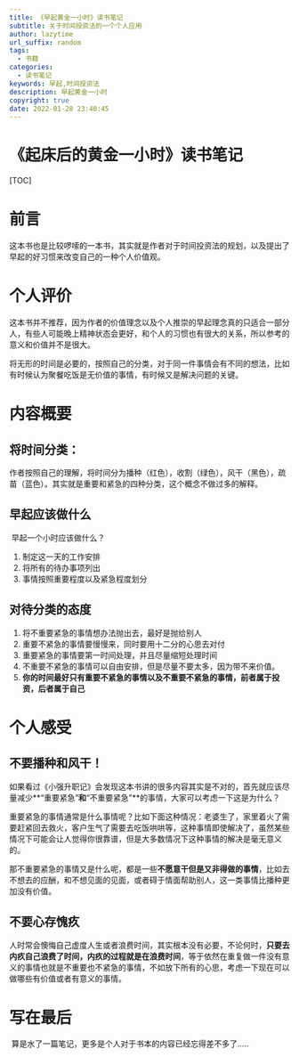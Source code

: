 ```yaml
---
title: 《早起黄金一小时》读书笔记
subtitle: 关于时间投资法的一个个人应用
author: lazytime
url_suffix: random
tags:
  - 书籍
categories:
  - 读书笔记
keywords: 早起,时间投资法
description: 早起黄金一小时
copyright: true
date: 2022-01-28 23:40:45
---
```


# 《起床后的黄金一小时》读书笔记

[TOC]

# 前言

​	这本书也是比较啰嗦的一本书，其实就是作者对于时间投资法的规划，以及提出了早起的好习惯来改变自己的一种个人价值观。



# 个人评价

​	这本书并不推荐，因为作者的价值理念以及个人推崇的早起理念真的只适合一部分人，有些人可能晚上精神状态会更好，和个人的习惯也有很大的关系，所以参考的意义和价值并不是很大。

​	将无形的时间是必要的，按照自己的分类，对于同一件事情会有不同的想法，比如有时候认为聚餐吃饭是无价值的事情，有时候又是解决问题的关键。

<!-- more -->

# 内容概要

## 将时间分类：

​	作者按照自己的理解，将时间分为播种（红色），收割（绿色），风干（黑色），疏苗（蓝色）。其实就是重要和紧急的四种分类，这个概念不做过多的解释。



## 早起应该做什么

​	早起一个小时应该做什么？

1. 制定这一天的工作安排
2. 将所有的待办事项列出
3. 事情按照重要程度以及紧急程度划分



## 对待分类的态度

1. 将不重要紧急的事情想办法抛出去，最好是抛给别人
2. 重要不紧急的事情要慢慢来，同时要用十二分的心思去对付
3. 重要紧急的事情要第一时间处理，并且尽量缩短处理时间
4. 不重要不紧急的事情可以自由安排，但是尽量不要太多，因为带不来价值。
5. **你的时间最好只有重要不紧急的事情以及不重要不紧急的事情，前者属于投资，后者属于自己**



# 个人感受

## 不要播种和风干！

​	如果看过《小强升职记》会发现这本书讲的很多内容其实是不对的，首先就应该尽量减少**“重要紧急”**和**“不重要紧急”**的事情，大家可以考虑一下这是为什么？

​	重要紧急的事情通常是什么事情呢？比如下面这种情况：老婆生了，家里着火了需要赶紧回去救火，客户生气了需要去吃饭哄哄等，这种事情即使解决了，虽然某些情况下可能会让人觉得你很靠谱，但是大多数情况下这种事情的解决是毫无意义的。

​	那不重要紧急的事情又是什么呢，都是一些**不愿意干但是又非得做的事情**，比如去不想去的应酬，和不想见面的见面，或者碍于情面帮助别人，这一类事情比播种更加没有价值。



## 不要心存愧疚

​	人时常会懊悔自己虚度人生或者浪费时间，其实根本没有必要，不论何时，**只要去内疚自己浪费了时间，内疚的过程就是在浪费时间**，等于依然在重复做一件没有意义的事情也就是不重要也不紧急的事情，不如放下所有的心思，考虑一下现在可以做哪些有价值或者有意义的事情。



# 写在最后

​	算是水了一篇笔记，更多是个人对于书本的内容已经忘得差不多了.....

